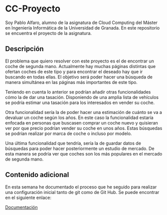 # CC-Proyecto
Soy Pablo Alfaro, alumno de la asignatura de Cloud Computing del Máster en Ingeniería Informática de la Universidad de Granada. En este repositorio se encuentra el proyecto de la asignatura.

## Descripción

El problema que quiero resolver con este proyecto es el de encontrar un coche de segunda mano. Actualmente hay muchas páginas distintas que ofertan coches de este tipo y para encontrar el deseado hay que ir buscando en todas ellas. El objetivo será poder hacer una búsqueda de manera simultánea en las páginas más importantes de este tipo.

Teniendo en cuenta lo anterior se podrían añadir otras funcionalidades cómo la de dar una tasación. Disponiendo de una amplia lista de vehículos se podría estimar una tasación para los interesados en vender su coche.

Otra funcionalidad sería la de poder hacer una estimación de cuánto se va a devaluar un coche según los años. En este caso la funcionalidad estaría enfocada en personas que buscasen comprar un coche nuevo y quisieran ver por que precio podrían vender su coche en unos años. Estas búsquedas se podrían realizar por marca de coche o incluso por modelo.

Una última funcionalidad que tendría, sería la de guardar datos de búsquedas para poder hacer posteriormente un estudio de mercado. De esta manera se podría ver que coches son los más populares en el mercado de segunda mano.


## Contenido adicional 
En esta semana he documentado el proceso que he seguido para realizar una configuración inicial tanto de git como de Git Hub. Se puede encontrar en el siguiente enlace:

[Documentación](https://github.com/pabloalfaro/Car-finder/blob/main/Configuraci%C3%B3n%20inicial/configuracion.md)
